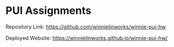 # PUI Assignments

Repository Link: https://github.com/winnielinworks/winnie-pui-hw

Deployed Website: https://winnielinworks.github.io/winnie-pui-hw/
